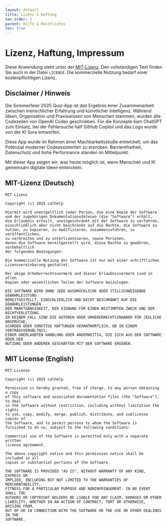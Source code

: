 ```yaml
---
layout: default
title: Lizenz & Haftung
nav_order: 2
parent: Hilfe & Rechtliches
toc: true
---
```


# Lizenz, Haftung, Impressum

Diese Anwendung steht unter der [MIT-Lizenz](https://opensource.org/licenses/MIT). Den vollständigen Text finden Sie auch in der Datei `LICENSE`. Die kommerzielle Nutzung bedarf einer kostenpflichtigen Lizenz.

## Disclaimer / Hinweis

Die Sommerfeier 2025 Quiz-App ist das Ergebnis einer Zusammenarbeit zwischen menschlicher Erfahrung und künstlicher Intelligenz. Während Ideen, Organisation und Praxiswissen von Menschen stammen, wurden alle Codezeilen von OpenAI Codex geschrieben. Für die Konzepte kam ChatGPT zum Einsatz, bei der Fehlersuche half GitHub Copilot und das Logo wurde von der KI Sora entworfen.

Diese App wurde im Rahmen einer Machbarkeitsstudie entwickelt, um das Potenzial moderner Codeassistenten zu erproben. Barrierefreiheit, Datenschutz und hohe Performance standen im Mittelpunkt.

Mit dieser App zeigen wir, was heute möglich ist, wenn Menschen und KI gemeinsam digitale Ideen entwickeln.

## MIT-Lizenz (Deutsch)

```
MIT-Lizenz

Copyright (c) 2025 calhelp

Hiermit wird unentgeltlich jeder Person, die eine Kopie der Software
und der zugehörigen Dokumentationsdateien (die "Software") erhält,
die Erlaubnis erteilt, uneingeschränkt mit der Software zu verfahren,
einschließlich aber nicht beschränkt auf die Rechte, die Software zu
nutzen, zu kopieren, zu modifizieren, zusammenzuführen, zu veröffentlichen,
zu verbreiten und zu unterlizenzieren, sowie Personen,
denen die Software bereitgestellt wird, diese Rechte zu gewähren, vorbehaltlich
der folgenden Bedingungen:

Die kommerzielle Nutzung der Software ist nur mit einer schriftlichen Lizenzvereinbarung gestattet.

Der obige Urheberrechtsvermerk und dieser Erlaubnisvermerk sind in allen
Kopien oder wesentlichen Teilen der Software beizulegen.

DIE SOFTWARE WIRD OHNE JEDE AUSDRÜCKLICHE ODER STILLSCHWEIGENDE GEWÄHRLEISTUNG
BEREITGESTELLT, EINSCHLIEßLICH UND NICHT BESCHRÄNKT AUF DIE GEWÄHRLEISTUNGEN
DER MARKTGÄNGIGKEIT, DER EIGNUNG FÜR EINEN BESTIMMTEN ZWECK UND DER NICHTVERLETZUNG.
IN KEINEM FALL SIND DIE AUTOREN ODER URHEBERRECHTSINHABER FÜR JEGLICHE ANSPRÜCHE,
SCHÄDEN ODER SONSTIGE HAFTUNGEN VERANTWORTLICH, OB IN EINEM VERTRAGSVERHÄLTNIS,
EINER UNERLAUBTEN HANDLUNG ODER ANDERWEITIG, DIE SICH AUS DER SOFTWARE ODER DER
NUTZUNG ODER ANDEREN GESCHÄFTEN MIT DER SOFTWARE ERGEBEN.
```

## MIT License (English)

```
MIT License

Copyright (c) 2025 calhelp

Permission is hereby granted, free of charge, to any person obtaining a copy
of this software and associated documentation files (the "Software"), to deal
in the Software without restriction, including without limitation the rights
to use, copy, modify, merge, publish, distribute, and sublicense copies of
the Software, and to permit persons to whom the Software is
furnished to do so, subject to the following conditions:

Commercial use of the Software is permitted only with a separate written
license agreement.

The above copyright notice and this permission notice shall be included in all
copies or substantial portions of the Software.

THE SOFTWARE IS PROVIDED "AS IS", WITHOUT WARRANTY OF ANY KIND, EXPRESS OR
IMPLIED, INCLUDING BUT NOT LIMITED TO THE WARRANTIES OF MERCHANTABILITY,
FITNESS FOR A PARTICULAR PURPOSE AND NONINFRINGEMENT. IN NO EVENT SHALL THE
AUTHORS OR COPYRIGHT HOLDERS BE LIABLE FOR ANY CLAIM, DAMAGES OR OTHER
LIABILITY, WHETHER IN AN ACTION OF CONTRACT, TORT OR OTHERWISE, ARISING FROM,
OUT OF OR IN CONNECTION WITH THE SOFTWARE OR THE USE OR OTHER DEALINGS IN THE
SOFTWARE.
```

